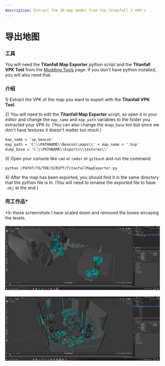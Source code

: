 ```yaml
---
description: Extract the 3D map model from the Titanfall 2 VPK's
---
```


# 导出地图

### 工具

You will need the **Titanfall Map Exporter** python script and the **Titanfall VPK Tool** from the [Modding Tools](../how-to-start-modding/modding-introduction/modding-tools/) page. If you don't have python installed, you will also need that.

### 介绍

1\) Extract the VPK of the map you want to export with the **Titanfall VPK Tool**.

2\) You will need to edit the **Titanfall Map Exporter** script, so open it in your editor and change the `map_name` and `map_path` variables to the folder you extracted your VPK to. \(You can also change the `dump_base` too but since we don't have textures it doesn't matter too much.\)

```text
map_name = 'sp_beacon'
map_path = 'C:\\PATHNAME\\Beacon\\maps\\' + map_name + '.bsp'
dump_base = 'C:\\PATHNAME\\Exports\\textures\\'
```

3\) Open your console like `cmd` or `cmder` or `gitbash` and run the command:

```text
python /PATHT/TO/THE/SCRIPT/TitanfallMapExporter.py
```

4\) After the map has been exported, you should find it in the same directory that the python file is in. \(You will need to rename the exported file to have `.obj` at the end.\)

### 完工作品\*

\*In these screenshots I have scaled down and removed the boxes encasing the levels.

![Beacon 1/3 Map with Bounding Boxes Removed](../.gitbook/assets/beaconblender.png)

![Wargames Map with Bounding Boxes Removed](../.gitbook/assets/wargamesblender.png)



